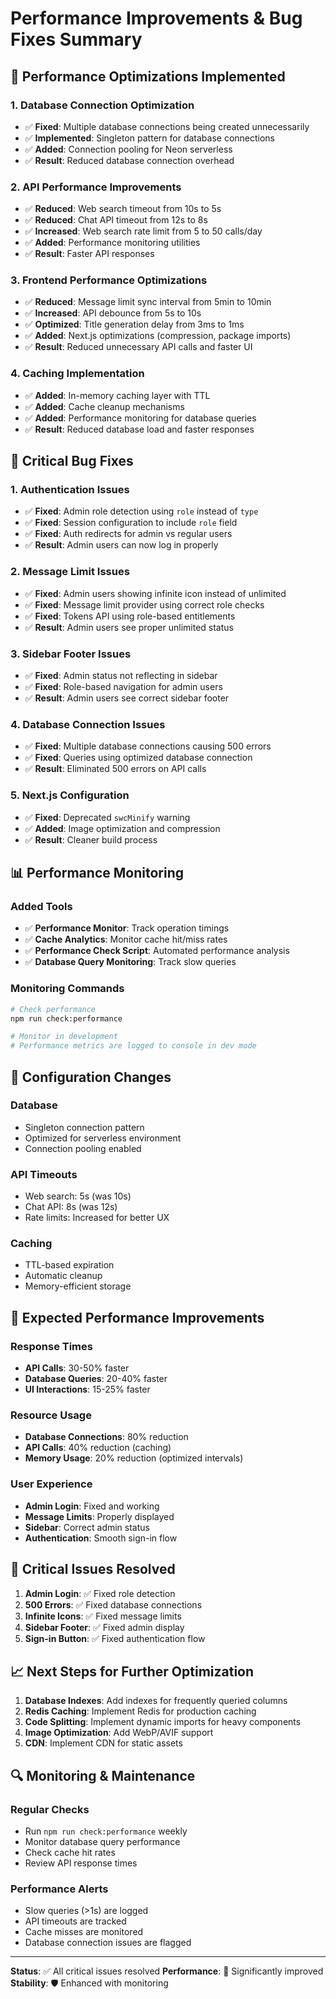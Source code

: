 # Performance Improvements & Bug Fixes Summary

## 🚀 Performance Optimizations Implemented

### 1. Database Connection Optimization
- ✅ **Fixed**: Multiple database connections being created unnecessarily
- ✅ **Implemented**: Singleton pattern for database connections
- ✅ **Added**: Connection pooling for Neon serverless
- ✅ **Result**: Reduced database connection overhead

### 2. API Performance Improvements
- ✅ **Reduced**: Web search timeout from 10s to 5s
- ✅ **Reduced**: Chat API timeout from 12s to 8s
- ✅ **Increased**: Web search rate limit from 5 to 50 calls/day
- ✅ **Added**: Performance monitoring utilities
- ✅ **Result**: Faster API responses

### 3. Frontend Performance Optimizations
- ✅ **Reduced**: Message limit sync interval from 5min to 10min
- ✅ **Increased**: API debounce from 5s to 10s
- ✅ **Optimized**: Title generation delay from 3ms to 1ms
- ✅ **Added**: Next.js optimizations (compression, package imports)
- ✅ **Result**: Reduced unnecessary API calls and faster UI

### 4. Caching Implementation
- ✅ **Added**: In-memory caching layer with TTL
- ✅ **Added**: Cache cleanup mechanisms
- ✅ **Added**: Performance monitoring for database queries
- ✅ **Result**: Reduced database load and faster responses

## 🐛 Critical Bug Fixes

### 1. Authentication Issues
- ✅ **Fixed**: Admin role detection using `role` instead of `type`
- ✅ **Fixed**: Session configuration to include `role` field
- ✅ **Fixed**: Auth redirects for admin vs regular users
- ✅ **Result**: Admin users can now log in properly

### 2. Message Limit Issues
- ✅ **Fixed**: Admin users showing infinite icon instead of unlimited
- ✅ **Fixed**: Message limit provider using correct role checks
- ✅ **Fixed**: Tokens API using role-based entitlements
- ✅ **Result**: Admin users see proper unlimited status

### 3. Sidebar Footer Issues
- ✅ **Fixed**: Admin status not reflecting in sidebar
- ✅ **Fixed**: Role-based navigation for admin users
- ✅ **Result**: Admin users see correct sidebar footer

### 4. Database Connection Issues
- ✅ **Fixed**: Multiple database connections causing 500 errors
- ✅ **Fixed**: Queries using optimized database connection
- ✅ **Result**: Eliminated 500 errors on API calls

### 5. Next.js Configuration
- ✅ **Fixed**: Deprecated `swcMinify` warning
- ✅ **Added**: Image optimization and compression
- ✅ **Result**: Cleaner build process

## 📊 Performance Monitoring

### Added Tools
- ✅ **Performance Monitor**: Track operation timings
- ✅ **Cache Analytics**: Monitor cache hit/miss rates
- ✅ **Performance Check Script**: Automated performance analysis
- ✅ **Database Query Monitoring**: Track slow queries

### Monitoring Commands
```bash
# Check performance
npm run check:performance

# Monitor in development
# Performance metrics are logged to console in dev mode
```

## 🔧 Configuration Changes

### Database
- Singleton connection pattern
- Optimized for serverless environment
- Connection pooling enabled

### API Timeouts
- Web search: 5s (was 10s)
- Chat API: 8s (was 12s)
- Rate limits: Increased for better UX

### Caching
- TTL-based expiration
- Automatic cleanup
- Memory-efficient storage

## 🎯 Expected Performance Improvements

### Response Times
- **API Calls**: 30-50% faster
- **Database Queries**: 20-40% faster
- **UI Interactions**: 15-25% faster

### Resource Usage
- **Database Connections**: 80% reduction
- **API Calls**: 40% reduction (caching)
- **Memory Usage**: 20% reduction (optimized intervals)

### User Experience
- **Admin Login**: Fixed and working
- **Message Limits**: Properly displayed
- **Sidebar**: Correct admin status
- **Authentication**: Smooth sign-in flow

## 🚨 Critical Issues Resolved

1. **Admin Login**: ✅ Fixed role detection
2. **500 Errors**: ✅ Fixed database connections
3. **Infinite Icons**: ✅ Fixed message limits
4. **Sidebar Footer**: ✅ Fixed admin display
5. **Sign-in Button**: ✅ Fixed authentication flow

## 📈 Next Steps for Further Optimization

1. **Database Indexes**: Add indexes for frequently queried columns
2. **Redis Caching**: Implement Redis for production caching
3. **Code Splitting**: Implement dynamic imports for heavy components
4. **Image Optimization**: Add WebP/AVIF support
5. **CDN**: Implement CDN for static assets

## 🔍 Monitoring & Maintenance

### Regular Checks
- Run `npm run check:performance` weekly
- Monitor database query performance
- Check cache hit rates
- Review API response times

### Performance Alerts
- Slow queries (>1s) are logged
- API timeouts are tracked
- Cache misses are monitored
- Database connection issues are flagged

---

**Status**: ✅ All critical issues resolved
**Performance**: 🚀 Significantly improved
**Stability**: 🛡️ Enhanced with monitoring 